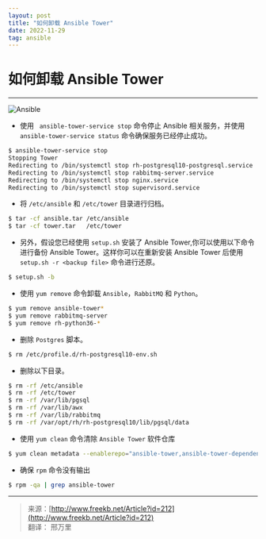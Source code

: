 ```yaml
---
layout: post
title: "如何卸载 Ansible Tower"
date: 2022-11-29
tag: ansible
---
```


# 如何卸载 Ansible Tower

---
![Ansible](https://nwzimg.wezhan.cn/contents/sitefiles2033/10168677/images/38319670.jpg)

* 使用 ` ansible-tower-service stop` 命令停止 Ansible 相关服务，并使用 `ansible-tower-service status`  命令确保服务已经停止成功。
```bash
$ ansible-tower-service stop
Stopping Tower
Redirecting to /bin/systemctl stop rh-postgresql10-postgresql.service
Redirecting to /bin/systemctl stop rabbitmq-server.service
Redirecting to /bin/systemctl stop nginx.service
Redirecting to /bin/systemctl stop supervisord.service
```
* 将 `/etc/ansible` 和 `/etc/tower` 目录进行归档。
```bash
$ tar -cf ansible.tar /etc/ansible
$ tar -cf tower.tar   /etc/tower
```
* 另外，假设您已经使用 `setup.sh` 安装了 Ansible Tower,你可以使用以下命令进行备份 Ansible Tower。这样你可以在重新安装 Ansible Tower 后使用 `setup.sh -r <backup file>` 命令进行还原。
```bash
$ setup.sh -b
```
* 使用 `yum remove` 命令卸载 `Ansible`，`RabbitMQ` 和 `Python`。
```bash
$ yum remove ansible-tower*
$ yum remove rabbitmq-server
$ yum remove rh-python36-*
```
* 删除 `Postgres` 脚本。
```bash
$ rm /etc/profile.d/rh-postgresql10-env.sh
```
* 删除以下目录。
```bash
$ rm -rf /etc/ansible
$ rm -rf /etc/tower
$ rm -rf /var/lib/pgsql
$ rm -rf /var/lib/awx
$ rm -rf /var/lib/rabbitmq
$ rm -rf /var/opt/rh/rh-postgresql10/lib/pgsql/data
```
* 使用 `yum clean` 命令清除 `Ansible Tower` 软件仓库
```bash
$ yum clean metadata --enablerepo="ansible-tower,ansible-tower-dependencies"
```

* 确保 `rpm` 命令没有输出
```bash
$ rpm -qa | grep ansible-tower
```
---
> 来源：[http://www.freekb.net/Article?id=212](http://www.freekb.net/Article?id=212)   
> 翻译： 邢万里
